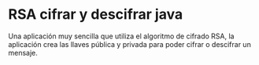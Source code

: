 # RSA cifrar y descifrar java

Una aplicación muy sencilla que utiliza el algoritmo de cifrado RSA, la aplicación crea las llaves pública y privada para poder cifrar o descifrar un mensaje.
